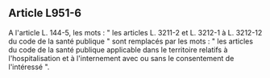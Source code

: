 Article L951-6
----
A l'article L. 144-5, les mots : " les articles L. 3211-2 et L. 3212-1 à L.
3212-12 du code de la santé publique " sont remplacés par les mots : " les
articles du code de la santé publique applicable dans le territoire relatifs à
l'hospitalisation et à l'internement avec ou sans le consentement de l'intéressé
".
